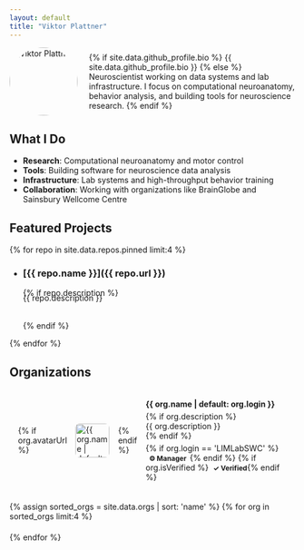 ```yaml
---
layout: default
title: "Viktor Plattner"
---
```


<div style="display: flex; align-items: center; gap: 20px; margin-bottom: 20px;">
  <img src="{{ site.data.github_profile.avatarUrl }}" alt="Viktor Plattner" class="profile-image" style="width: 120px; height: 120px; border-radius: 50%; border: 3px solid var(--primary);">
  <div>
    {% if site.data.github_profile.bio %}
    {{ site.data.github_profile.bio }}
    {% else %}
    Neuroscientist working on data systems and lab infrastructure. I focus on computational neuroanatomy, behavior analysis, and building tools for neuroscience research.
    {% endif %}
  </div>
</div>

## What I Do

- **Research**: Computational neuroanatomy and motor control
- **Tools**: Building software for neuroscience data analysis
- **Infrastructure**: Lab systems and high-throughput behavior training
- **Collaboration**: Working with organizations like BrainGlobe and Sainsbury Wellcome Centre

## Featured Projects

{% for repo in site.data.repos.pinned limit:4 %}
- ### [{{ repo.name }}]({{ repo.url }})
    {% if repo.description %}<p style="font-size: 14px; color: var(--text-secondary); margin: -8px 0 32px 0;">{{ repo.description }}</p>{% endif %}

{% endfor %}

## Organizations

<div style="display: grid; grid-template-columns: repeat(auto-fit, minmax(300px, 1fr)); gap: 20px; margin: 20px 0;">
{% assign sorted_orgs = site.data.orgs | sort: 'name' %}
{% for org in sorted_orgs limit:4 %}
  <a href="{{ org.url }}" style="display: flex; align-items: center; gap: 15px; padding: 15px; border: 1px solid var(--border); border-radius: 8px; background: {% if org.login == 'LIMLabSWC' %}var(--surface-variant){% else %}var(--surface){% endif %}; {% if org.login == 'LIMLabSWC' %}border-left: 4px solid var(--primary); order: -1;{% endif %}; text-decoration: none; color: inherit;">
    {% if org.avatarUrl %}
    <img src="{{ org.avatarUrl }}" alt="{{ org.name | default: org.login }}" style="width: 60px; height: 60px; border-radius: 8px;">
    {% endif %}
    <div>
      <h4 style="margin: 0 0 5px 0; color: var(--text-primary);">{{ org.name | default: org.login }}</h4>
      {% if org.description %}<p style="margin: 0; font-size: 14px; color: var(--text-secondary);">{{ org.description }}</p>{% endif %}
      <div style="margin-top: 5px;">
        {% if org.login == 'LIMLabSWC' %}<span style="font-size: 12px; color: var(--text-primary); font-weight: bold; background: var(--surface-variant); padding: 2px 6px; border-radius: 4px;">⚙️ Manager</span>{% endif %}
        {% if org.isVerified %}<span style="font-size: 12px; color: var(--success); font-weight: bold; margin-left: 8px;">✓ Verified</span>{% endif %}
      </div>
    </div>
  </a>
{% endfor %}
</div>
